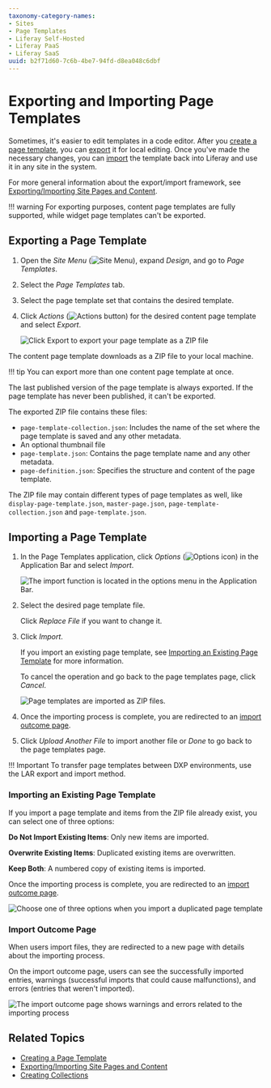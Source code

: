 ```yaml
---
taxonomy-category-names:
- Sites
- Page Templates
- Liferay Self-Hosted
- Liferay PaaS
- Liferay SaaS
uuid: b2f71d60-7c6b-4be7-94fd-d8ea048c6dbf
---
```


# Exporting and Importing Page Templates

Sometimes, it's easier to edit templates in a code editor. After you [create a page template](./creating-a-page-template.md), you can [export](#exporting-a-page-template) it for local editing. Once you've made the necessary changes, you can [import](#importing-a-page-template) the template back into Liferay and use it in any site in the system.

For more general information about the export/import framework, see [Exporting/Importing Site Pages and Content](../../sites/exporting-importing-site-pages-and-content.md).

!!! warning
    For exporting purposes, content page templates are fully supported, while widget page templates can't be exported.

## Exporting a Page Template

1. Open the *Site Menu* (![Site Menu](../../../images/icon-product-menu.png)), expand *Design*, and go to *Page Templates*.

1. Select the *Page Templates* tab.

1. Select the page template set that contains the desired template.

1. Click *Actions* (![Actions button](../../../images/icon-actions.png)) for the desired content page template and select *Export*.

   ![Click Export to export your page template as a ZIP file](./exporting-and-importing-page-templates/images/01.png)

The content page template downloads as a ZIP file to your local machine.

!!! tip
    You can export more than one content page template at once.

The last published version of the page template is always exported. If the page template has never been published, it can't be exported.

The exported ZIP file contains these files:

- `page-template-collection.json`: Includes the name of the set where the page template is saved and any other metadata.
- An optional thumbnail file
- `page-template.json`: Contains the page template name and any other metadata.
- `page-definition.json`: Specifies the structure and content of the page template.

The ZIP file may contain different types of page templates as well, like `display-page-template.json`, `master-page.json`, `page-template-collection.json` and `page-template.json`.

## Importing a Page Template

1. In the Page Templates application, click *Options* (![Options icon](../../../images/icon-options.png)) in the Application Bar and select *Import*.

   ![The import function is located in the options menu in the Application Bar.](./exporting-and-importing-page-templates/images/02.png)

1. Select the desired page template file.

   Click *Replace File* if you want to change it.

1. Click *Import*.

   If you import an existing page template, see [Importing an Existing Page Template](#importing-an-existing-page-template) for more information.

   To cancel the operation and go back to the page templates page, click *Cancel*.

   ![Page templates are imported as ZIP files.](./exporting-and-importing-page-templates/images/03.png)

1. Once the importing process is complete, you are redirected to an [import outcome page](#import-outcome-page).

1. Click *Upload Another File* to import another file or *Done* to go back to the page templates page.

!!! Important
    To transfer page templates between DXP environments, use the LAR export and import method.

### Importing an Existing Page Template

If you import a page template and items from the ZIP file already exist, you can select one of three options:

**Do Not Import Existing Items**: Only new items are imported.

**Overwrite Existing Items**: Duplicated existing items are overwritten.

**Keep Both**: A numbered copy of existing items is imported.

Once the importing process is complete, you are redirected to an [import outcome page](#import-outcome-page).

![Choose one of three options when you import a duplicated page template](./exporting-and-importing-page-templates/images/04.png)

### Import Outcome Page

When users import files, they are redirected to a new page with details about the importing process.

On the import outcome page, users can see the successfully imported entries, warnings (successful imports that could cause malfunctions), and errors (entries that weren't imported).

![The import outcome page shows warnings and errors related to the importing process](./exporting-and-importing-page-templates/images/05.png)

## Related Topics

- [Creating a Page Template](./creating-a-page-template.md)
- [Exporting/Importing Site Pages and Content](../../sites/exporting-importing-site-pages-and-content.md)
- [Creating Collections](../../../site-building/displaying-content/collections-and-collection-pages/creating-collections.md)
